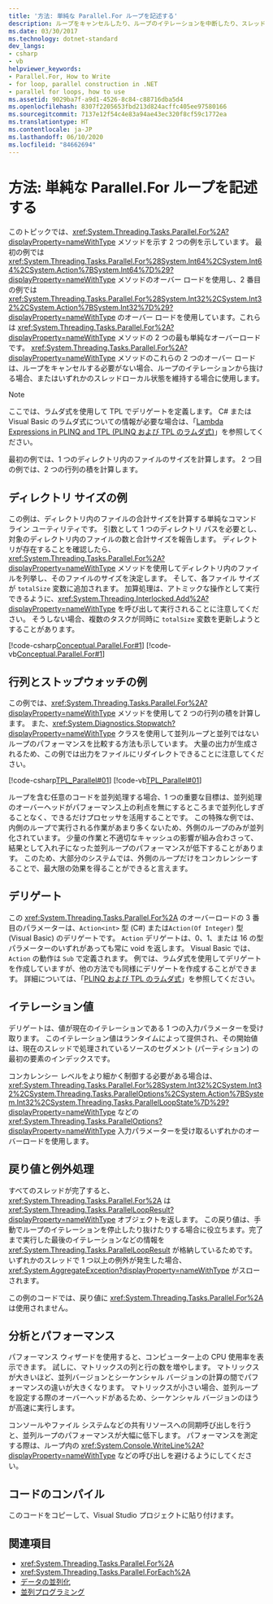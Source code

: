 ```yaml
---
title: '方法: 単純な Parallel.For ループを記述する'
description: ループをキャンセルしたり、ループのイテレーションを中断したり、スレッドローカルの状態を維持したりする必要のない、.NET の Parallel.For ループの記述を学びます。
ms.date: 03/30/2017
ms.technology: dotnet-standard
dev_langs:
- csharp
- vb
helpviewer_keywords:
- Parallel.For, How to Write
- for loop, parallel construction in .NET
- parallel for loops, how to use
ms.assetid: 9029ba7f-a9d1-4526-8c84-c88716dba5d4
ms.openlocfilehash: 8307f2205653fbd213d824acffc405ee97580166
ms.sourcegitcommit: 7137e12f54c4e83a94ae43ec320f8cf59c1772ea
ms.translationtype: HT
ms.contentlocale: ja-JP
ms.lasthandoff: 06/10/2020
ms.locfileid: "84662694"
---
```

# <a name="how-to-write-a-simple-parallelfor-loop"></a>方法: 単純な Parallel.For ループを記述する

このトピックでは、<xref:System.Threading.Tasks.Parallel.For%2A?displayProperty=nameWithType> メソッドを示す 2 つの例を示しています。 最初の例では <xref:System.Threading.Tasks.Parallel.For%28System.Int64%2CSystem.Int64%2CSystem.Action%7BSystem.Int64%7D%29?displayProperty=nameWithType> メソッドのオーバー ロードを使用し、2 番目の例では <xref:System.Threading.Tasks.Parallel.For%28System.Int32%2CSystem.Int32%2CSystem.Action%7BSystem.Int32%7D%29?displayProperty=nameWithType> のオーバー ロードを使用しています。これらは <xref:System.Threading.Tasks.Parallel.For%2A?displayProperty=nameWithType> メソッドの 2 つの最も単純なオーバーロードです。 <xref:System.Threading.Tasks.Parallel.For%2A?displayProperty=nameWithType> メソッドのこれらの 2 つのオーバー ロードは、ループをキャンセルする必要がない場合、ループのイテレーションから抜ける場合、またはいずれかのスレッドローカル状態を維持する場合に使用します。

> [!NOTE]
> ここでは、ラムダ式を使用して TPL でデリゲートを定義します。 C# または Visual Basic のラムダ式についての情報が必要な場合は、「[Lambda Expressions in PLINQ and TPL (PLINQ および TPL のラムダ式)](lambda-expressions-in-plinq-and-tpl.md)」を参照してください。

最初の例では、1 つのディレクトリ内のファイルのサイズを計算します。 2 つ目の例では、2 つの行列の積を計算します。

## <a name="directory-size-example"></a>ディレクトリ サイズの例

この例は、ディレクトリ内のファイルの合計サイズを計算する単純なコマンド ライン ユーティリティです。 引数として 1 つのディレクトリ パスを必要とし、対象のディレクトリ内のファイルの数と合計サイズを報告します。 ディレクトリが存在することを確認したら、<xref:System.Threading.Tasks.Parallel.For%2A?displayProperty=nameWithType> メソッドを使用してディレクトリ内のファイルを列挙し、そのファイルのサイズを決定します。 そして、各ファイル サイズが `totalSize` 変数に追加されます。 加算処理は、アトミックな操作として実行できるように、<xref:System.Threading.Interlocked.Add%2A?displayProperty=nameWithType> を呼び出して実行されることに注意してください。 そうしない場合、複数のタスクが同時に `totalSize` 変数を更新しようとすることがあります。

[!code-csharp[Conceptual.Parallel.For#1](../../../samples/snippets/csharp/VS_Snippets_CLR/conceptual.parallel.for/cs/for1.cs#1)]
[!code-vb[Conceptual.Parallel.For#1](../../../samples/snippets/visualbasic/VS_Snippets_CLR/conceptual.parallel.for/vb/for1.vb#1)]

## <a name="matrix-and-stopwatch-example"></a>行列とストップウォッチの例

この例では、<xref:System.Threading.Tasks.Parallel.For%2A?displayProperty=nameWithType> メソッドを使用して 2 つの行列の積を計算します。 また、<xref:System.Diagnostics.Stopwatch?displayProperty=nameWithType> クラスを使用して並列ループと並列ではないループのパフォーマンスを比較する方法も示しています。 大量の出力が生成されるため、この例では出力をファイルにリダイレクトできることに注意してください。

[!code-csharp[TPL_Parallel#01](../../../samples/snippets/csharp/VS_Snippets_Misc/tpl_parallel/cs/simpleparallelfor.cs#01)]
[!code-vb[TPL_Parallel#01](../../../samples/snippets/visualbasic/VS_Snippets_Misc/tpl_parallel/vb/simpleparallelfor.vb#01)]

ループを含む任意のコードを並列処理する場合、1 つの重要な目標は、並列処理のオーバーヘッドがパフォーマンス上の利点を無にするところまで並列化しすぎることなく、できるだけプロセッサを活用することです。 この特殊な例では、内側のループで実行される作業があまり多くないため、外側のループのみが並列化されています。 少量の作業と不適切なキャッシュの影響が組み合わさって、結果として入れ子になった並列ループのパフォーマンスが低下することがあります。 このため、大部分のシステムでは、外側のループだけをコンカレンシーすることで、最大限の効果を得ることができると言えます。

## <a name="the-delegate"></a>デリゲート

この <xref:System.Threading.Tasks.Parallel.For%2A> のオーバーロードの 3 番目のパラメーターは、`Action<int>` 型 (C#) または`Action(Of Integer)` 型 (Visual Basic) のデリゲートです。 `Action` デリゲートは、0、1、または 16 の型パラメーターのいずれがあっても常に void を返します。 Visual Basic では、`Action` の動作は `Sub` で定義されます。 例では、ラムダ式を使用してデリゲートを作成していますが、他の方法でも同様にデリゲートを作成することができます。 詳細については、「[PLINQ および TPL のラムダ式](lambda-expressions-in-plinq-and-tpl.md)」を参照してください。

## <a name="the-iteration-value"></a>イテレーション値

デリゲートは、値が現在のイテレーションである 1 つの入力パラメーターを受け取ります。 このイテレーション値はランタイムによって提供され、その開始値は、現在のスレッドで処理されているソースのセグメント (パーティション) の最初の要素のインデックスです。

コンカレンシー レベルをより細かく制御する必要がある場合は、<xref:System.Threading.Tasks.Parallel.For%28System.Int32%2CSystem.Int32%2CSystem.Threading.Tasks.ParallelOptions%2CSystem.Action%7BSystem.Int32%2CSystem.Threading.Tasks.ParallelLoopState%7D%29?displayProperty=nameWithType> などの <xref:System.Threading.Tasks.ParallelOptions?displayProperty=nameWithType> 入力パラメーターを受け取るいずれかのオーバーロードを使用します。

## <a name="return-value-and-exception-handling"></a>戻り値と例外処理

すべてのスレッドが完了すると、<xref:System.Threading.Tasks.Parallel.For%2A> は <xref:System.Threading.Tasks.ParallelLoopResult?displayProperty=nameWithType> オブジェクトを返します。 この戻り値は、手動でループのイテレーションを停止したり抜けたりする場合に役立ちます。完了まで実行した最後のイテレーションなどの情報を <xref:System.Threading.Tasks.ParallelLoopResult> が格納しているためです。 いずれかのスレッドで 1 つ以上の例外が発生した場合、<xref:System.AggregateException?displayProperty=nameWithType> がスローされます。

この例のコードでは、戻り値に <xref:System.Threading.Tasks.Parallel.For%2A> は使用されません。

## <a name="analysis-and-performance"></a>分析とパフォーマンス

パフォーマンス ウィザードを使用すると、コンピューター上の CPU 使用率を表示できます。 試しに、マトリックスの列と行の数を増やします。 マトリックスが大きいほど、並列バージョンとシーケンシャル バージョンの計算の間でパフォーマンスの違いが大きくなります。 マトリックスが小さい場合、並列ループを設定する際のオーバーヘッドがあるため、シーケンシャル バージョンのほうが高速に実行します。

コンソールやファイル システムなどの共有リソースへの同期呼び出しを行うと、並列ループのパフォーマンスが大幅に低下します。 パフォーマンスを測定する際は、ループ内の <xref:System.Console.WriteLine%2A?displayProperty=nameWithType> などの呼び出しを避けるようにしてください。

## <a name="compile-the-code"></a>コードのコンパイル

このコードをコピーして、Visual Studio プロジェクトに貼り付けます。

## <a name="see-also"></a>関連項目

- <xref:System.Threading.Tasks.Parallel.For%2A>
- <xref:System.Threading.Tasks.Parallel.ForEach%2A>
- [データの並列化](data-parallelism-task-parallel-library.md)
- [並列プログラミング](index.md)
